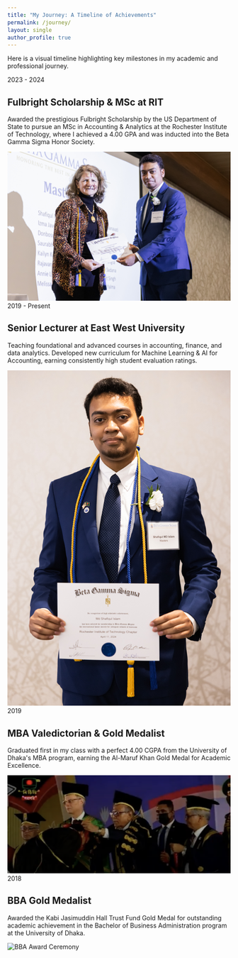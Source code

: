 ```yaml
---
title: "My Journey: A Timeline of Achievements"
permalink: /journey/
layout: single
author_profile: true
---
```


Here is a visual timeline highlighting key milestones in my academic and professional journey.

<div class="timeline">

  <div class="timeline-item">
    <div class="timeline-content">
      <span class="timeline-date">2023 - 2024</span>
      <h2>Fulbright Scholarship & MSc at RIT</h2>
      <p>Awarded the prestigious Fulbright Scholarship by the US Department of State to pursue an MSc in Accounting & Analytics at the Rochester Institute of Technology, where I achieved a 4.00 GPA and was inducted into the Beta Gamma Sigma Honor Society.</p>
    </div>
    <div class="timeline-image">
      <img src="/assets/images/timeline/BGS1.jpg" alt="RIT or Fulbright event">
    </div>
  </div>

  <div class="timeline-item">
    <div class="timeline-content">
      <span class="timeline-date">2019 - Present</span>
      <h2>Senior Lecturer at East West University</h2>
      <p>Teaching foundational and advanced courses in accounting, finance, and data analytics. Developed new curriculum for Machine Learning & AI for Accounting, earning consistently high student evaluation ratings.</p>
    </div>
    <div class="timeline-image">
      <img src="/assets/images/timeline/BGS2.jpg" alt="Teaching at East West University">
    </div>
  </div>

  <div class="timeline-item">
    <div class="timeline-content">
      <span class="timeline-date">2019</span>
      <h2>MBA Valedictorian & Gold Medalist</h2>
      <p>Graduated first in my class with a perfect 4.00 CGPA from the University of Dhaka's MBA program, earning the Al-Maruf Khan Gold Medal for Academic Excellence.</p>
    </div>
    <div class="timeline-image">
      <img src="/assets/images/timeline/MBA1.png" alt="MBA Award Ceremony">
    </div>
  </div>
  
  <div class="timeline-item">
    <div class="timeline-content">
      <span class="timeline-date">2018</span>
      <h2>BBA Gold Medalist</h2>
      <p>Awarded the Kabi Jasimuddin Hall Trust Fund Gold Medal for outstanding academic achievement in the Bachelor of Business Administration program at the University of Dhaka.</p>
    </div>
    <div class="timeline-image">
      <img src="/assets/images/timeline/BBA1.jpg" alt="BBA Award Ceremony">
    </div>
  </div>

  </div>

